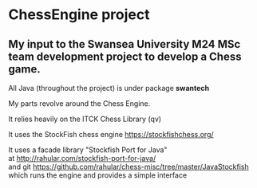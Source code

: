 # ChessEngine project
## My input to the Swansea University M24 MSc team development project to develop a Chess game.

All Java (throughout the project) is under package **swantech**

My parts revolve around the Chess Engine.

It relies heavily on the ITCK Chess Library (qv)

It uses the StockFish chess engine https://stockfishchess.org/

It uses a facade library "Stockfish Port for Java"  
at http://rahular.com/stockfish-port-for-java/  
and git https://github.com/rahular/chess-misc/tree/master/JavaStockfish  
which runs the engine and provides a simple interface


